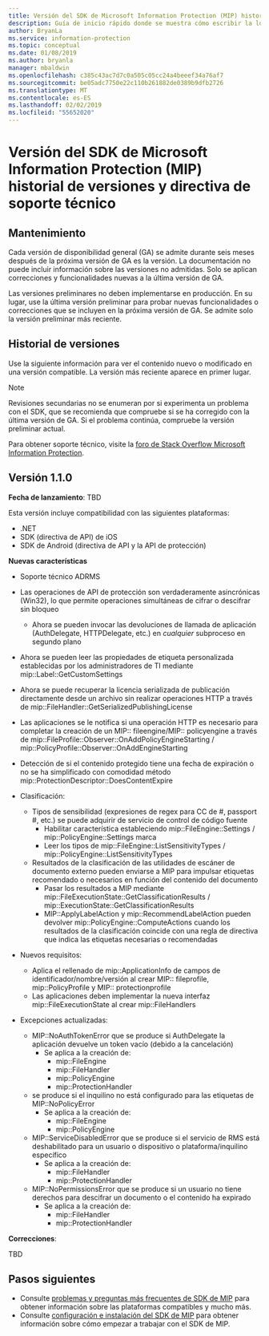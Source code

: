 ```yaml
---
title: Versión del SDK de Microsoft Information Protection (MIP) historial de versiones y directiva de soporte técnico
description: Guía de inicio rápido donde se muestra cómo escribir la lógica de inicialización para aplicaciones cliente del SDK de Microsoft Information Protection (MIP).
author: BryanLa
ms.service: information-protection
ms.topic: conceptual
ms.date: 01/08/2019
ms.author: bryanla
manager: mbaldwin
ms.openlocfilehash: c385c43ac7d7c0a505c05cc24a4beeef34a76af7
ms.sourcegitcommit: be05adc7750e22c110b261882de0389b9dfb2726
ms.translationtype: MT
ms.contentlocale: es-ES
ms.lasthandoff: 02/02/2019
ms.locfileid: "55652020"
---
```

# <a name="microsoft-information-protection-mip-sdk-version-release-history-and-support-policy"></a>Versión del SDK de Microsoft Information Protection (MIP) historial de versiones y directiva de soporte técnico

## <a name="servicing"></a>Mantenimiento 

Cada versión de disponibilidad general (GA) se admite durante seis meses después de la próxima versión de GA es la versión. La documentación no puede incluir información sobre las versiones no admitidas. Solo se aplican correcciones y funcionalidades nuevas a la última versión de GA.

Las versiones preliminares no deben implementarse en producción. En su lugar, use la última versión preliminar para probar nuevas funcionalidades o correcciones que se incluyen en la próxima versión de GA. Se admite solo la versión preliminar más reciente.

## <a name="release-history"></a>Historial de versiones

Use la siguiente información para ver el contenido nuevo o modificado en una versión compatible. La versión más reciente aparece en primer lugar. 

> [!NOTE]
> Revisiones secundarias no se enumeran por si experimenta un problema con el SDK, que se recomienda que compruebe si se ha corregido con la última versión de GA. Si el problema continúa, compruebe la versión preliminar actual.
>  
> Para obtener soporte técnico, visite la [foro de Stack Overflow Microsoft Information Protection](https://stackoverflow.com/questions/tagged/microsoft-information-protection). 

## <a name="version-110"></a>Versión 1.1.0

**Fecha de lanzamiento**: TBD

Esta versión incluye compatibilidad con las siguientes plataformas:

  - .NET
  - SDK (directiva de API) de iOS
  - SDK de Android (directiva de API y la API de protección)

**Nuevas características**

- Soporte técnico ADRMS
- Las operaciones de API de protección son verdaderamente asincrónicas (Win32), lo que permite operaciones simultáneas de cifrar o descifrar sin bloqueo
  - Ahora se pueden invocar las devoluciones de llamada de aplicación (AuthDelegate, HTTPDelegate, etc.) en *cualquier* subproceso en segundo plano
- Ahora se pueden leer las propiedades de etiqueta personalizada establecidas por los administradores de TI mediante mip::Label::GetCustomSettings
- Ahora se puede recuperar la licencia serializada de publicación directamente desde un archivo sin realizar operaciones HTTP a través de mip::FileHandler::GetSerializedPublishingLicense
- Las aplicaciones se le notifica si una operación HTTP es necesario para completar la creación de un MIP:: fileengine/MIP:: policyengine a través de mip::FileProfile::Observer::OnAddPolicyEngineStarting / mip::PolicyProfile::Observer::OnAddEngineStarting
- Detección de si el contenido protegido tiene una fecha de expiración o no se ha simplificado con comodidad método mip::ProtectionDescriptor::DoesContentExpire
- Clasificación:
  - Tipos de sensibilidad (expresiones de regex para CC de #, passport #, etc.) se puede adquirir de servicio de control de código fuente
    - Habilitar característica estableciendo mip::FileEngine::Settings / mip::PolicyEngine::Settings marca
    - Leer los tipos de mip::FileEngine::ListSensitivityTypes / mip::PolicyEngine::ListSensitivityTypes
  - Resultados de la clasificación de las utilidades de escáner de documento externo pueden enviarse a MIP para impulsar etiquetas recomendado o necesarios en función del contenido del documento
    - Pasar los resultados a MIP mediante mip::FileExecutionState::GetClassificationResults / mip::ExecutionState::GetClassificationResults
    - MIP::ApplyLabelAction y mip::RecommendLabelAction pueden devolver mip::PolicyEngine::ComputeActions cuando los resultados de la clasificación coincide con una regla de directiva que indica las etiquetas necesarias o recomendadas

- Nuevos requisitos:
  - Aplica el rellenado de mip::ApplicationInfo de campos de identificador/nombre/versión al crear MIP:: fileprofile, mip::PolicyProfile y MIP:: protectionprofile
  - Las aplicaciones deben implementar la nueva interfaz mip::FileExecutionState al crear mip::FileHandlers
  
- Excepciones actualizadas:
  - MIP::NoAuthTokenError que se produce si AuthDelegate la aplicación devuelve un token vacío (debido a la cancelación)
    - Se aplica a la creación de:
      - mip::FileEngine
      - mip::FileHandler
      - mip::PolicyEngine
      - mip::ProtectionHandler
  - se produce si el inquilino no está configurado para las etiquetas de MIP::NoPolicyError
    - Se aplica a la creación de:
      - mip::FileEngine
      - mip::PolicyEngine
  - MIP::ServiceDisabledError que se produce si el servicio de RMS está deshabilitado para un usuario o dispositivo o plataforma/inquilino específico
    - Se aplica a la creación de:
      - mip::FileHandler
      - mip::ProtectionHandler
  - MIP::NoPermissionsError que se produce si un usuario no tiene derechos para descifrar un documento o el contenido ha expirado
    - Se aplica a la creación de:
      - mip::FileHandler
      - mip::ProtectionHandler

**Correcciones**:

TBD

## <a name="next-steps"></a>Pasos siguientes

- Consulte [problemas y preguntas más frecuentes de SDK de MIP](faqs-known-issues.md) para obtener información sobre las plataformas compatibles y mucho más.
- Consulte [configuración e instalación del SDK de MIP](setup-configure-mip.md) para obtener información sobre cómo empezar a trabajar con el SDK de MIP.